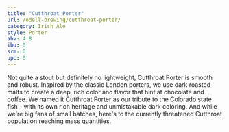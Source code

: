 ```yaml
---
title: "Cutthroat Porter"
url: /odell-brewing/cutthroat-porter/
category: Irish Ale
style: Porter
abv: 4.8
ibu: 0
srm: 0
upc: 0
---
```

Not quite a stout but definitely no lightweight, Cutthroat Porter is smooth and robust. Inspired by the classic London porters, we use dark roasted malts to create a deep, rich color and flavor that hint at chocolate and coffee. We named it Cutthroat Porter as our tribute to the Colorado state fish - with its own rich heritage and unmistakable dark coloring. And while we're big fans of small batches, here's to the currently threatened Cutthroat population reaching mass quantities.
